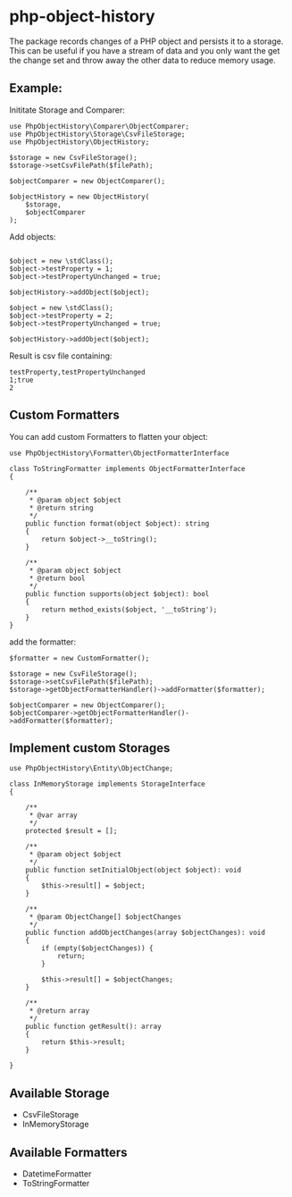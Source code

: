 # php-object-history
The package records changes of a PHP object and persists it to a storage. 
This can be useful if you have a stream of data and you only want the get the change set and throw away the other data to reduce memory usage.

## Example:

Inititate Storage and Comparer:
```
use PhpObjectHistory\Comparer\ObjectComparer;
use PhpObjectHistory\Storage\CsvFileStorage;
use PhpObjectHistory\ObjectHistory;

$storage = new CsvFileStorage();
$storage->setCsvFilePath($filePath);

$objectComparer = new ObjectComparer();

$objectHistory = new ObjectHistory(
    $storage,
    $objectComparer
);
```

Add objects:
```

$object = new \stdClass();
$object->testProperty = 1;
$object->testPropertyUnchanged = true;

$objectHistory->addObject($object);

$object = new \stdClass();
$object->testProperty = 2;
$object->testPropertyUnchanged = true;

$objectHistory->addObject($object);
```

Result is csv file containing:
```
testProperty,testPropertyUnchanged
1;true
2
```
## Custom Formatters

You can add custom Formatters to flatten your object:
```
use PhpObjectHistory\Formatter\ObjectFormatterInterface

class ToStringFormatter implements ObjectFormatterInterface
{

    /**
     * @param object $object
     * @return string
     */
    public function format(object $object): string
    {
        return $object->__toString();
    }

    /**
     * @param object $object
     * @return bool
     */
    public function supports(object $object): bool
    {
        return method_exists($object, '__toString');
    }
}
```
add the formatter:
```
$formatter = new CustomFormatter();

$storage = new CsvFileStorage();
$storage->setCsvFilePath($filePath);
$storage->getObjectFormatterHandler()->addFormatter($formatter);

$objectComparer = new ObjectComparer();
$objectComparer->getObjectFormatterHandler()->addFormatter($formatter);

```


## Implement custom Storages

```
use PhpObjectHistory\Entity\ObjectChange;

class InMemoryStorage implements StorageInterface
{
    
    /**
     * @var array
     */
    protected $result = [];
    
    /**
     * @param object $object
     */
    public function setInitialObject(object $object): void
    {
        $this->result[] = $object;
    }

    /**
     * @param ObjectChange[] $objectChanges
     */
    public function addObjectChanges(array $objectChanges): void
    {
        if (empty($objectChanges)) {
            return;
        }

        $this->result[] = $objectChanges;
    }

    /**
     * @return array
     */
    public function getResult(): array
    {
        return $this->result;
    }

}
```

## Available Storage
- CsvFileStorage
- InMemoryStorage

## Available Formatters
- DatetimeFormatter
- ToStringFormatter


